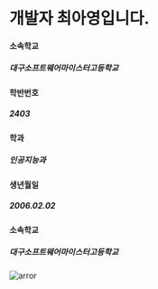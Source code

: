   <h1>개발자 최아영입니다.</h1>
  <h4>소속학교</h4>
  <h5>대구소프트웨어마이스터고등학교</h5>
  <h4>학반번호</h4>
  <h5>2403</h5>
  <h4>학과</h4>
  <h5>인공지능과</h5>
  <h4>생년월일</h4>
  <h5>2006.02.02</h5>
  <h4>소속학교</h4>
  <h5>대구소프트웨어마이스터고등학교</h5>
  <img src='https://www.google.com/url?sa=i&url=https%3A%2F%2Fm.medigatenews.com%2Fnews%2F2162907575&psig=AOvVaw0rr9K13PfTuJ150djVB89d&ust=1678856339353000&source=images&cd=vfe&ved=0CBAQjRxqGAoTCPCL_8LR2v0CFQAAAAAdAAAAABCwAQ' alt='arror'/>
